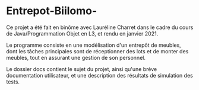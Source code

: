 # Entrepot-Biilomo-

Ce projet a été fait en binôme avec Lauréline Charret dans le cadre du cours de Java/Programmation Objet en L3, et rendu en janvier 2021.

Le programme consiste en une modélisation d'un entrepôt de meubles, dont les tâches principales sont de réceptionner des lots et de monter des meubles, tout en assurant une gestion de son personnel.

Le dossier docs contient le sujet du projet, ainsi qu'une brève documentation utilisateur, et une description des résultats de simulation des tests.

